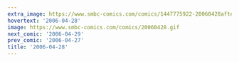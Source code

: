 ```yaml
---
extra_image: https://www.smbc-comics.com/comics/1447775922-20060428after.png
hovertext: '2006-04-28'
image: https://www.smbc-comics.com/comics/20060428.gif
next_comic: '2006-04-29'
prev_comic: '2006-04-27'
title: '2006-04-28'
---
```


